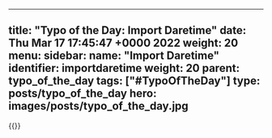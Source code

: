 
---
title: "Typo of the Day: Import Daretime"
date: Thu Mar 17 17:45:47 +0000 2022
weight: 20
menu:
  sidebar:
    name: "Import Daretime"
    identifier: importdaretime
    weight: 20
    parent: typo_of_the_day
tags: ["#TypoOfTheDay"]
type: posts/typo_of_the_day
hero: images/posts/typo_of_the_day.jpg
---


{{<tweet user="mariatta" id="1504514345773920256">}}

